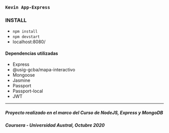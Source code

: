 ### `Kevin App-Express`

### INSTALL

- `npm install`
- `npm devstart`
- localhost:8080/

#### Dependencias utilizadas

- Express
- @usig-gcba/mapa-interactivo
- Mongoose
- Jasmine
- Passport
- Passport-local
- JWT

---
##### Proyecto realizado en el marco del Curso de NodeJS, Express y MongoDB
##### Coursera - Universidad Austral, Octubre 2020